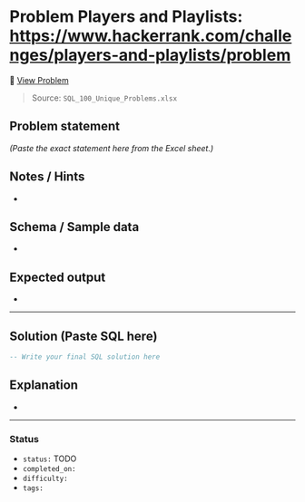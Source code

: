 # Problem Players and Playlists: https://www.hackerrank.com/challenges/players-and-playlists/problem

🔗 [View Problem](https://www.hackerrank.com/challenges/players-and-playlists/problem)

> Source: `SQL_100_Unique_Problems.xlsx`

## Problem statement
*(Paste the exact statement here from the Excel sheet.)*

## Notes / Hints
- 

## Schema / Sample data
- 

## Expected output
- 

---

## Solution (Paste SQL here)
```sql
-- Write your final SQL solution here
```

## Explanation
- 

---

### Status
- `status:` TODO
- `completed_on:` 
- `difficulty:` 
- `tags:` 
